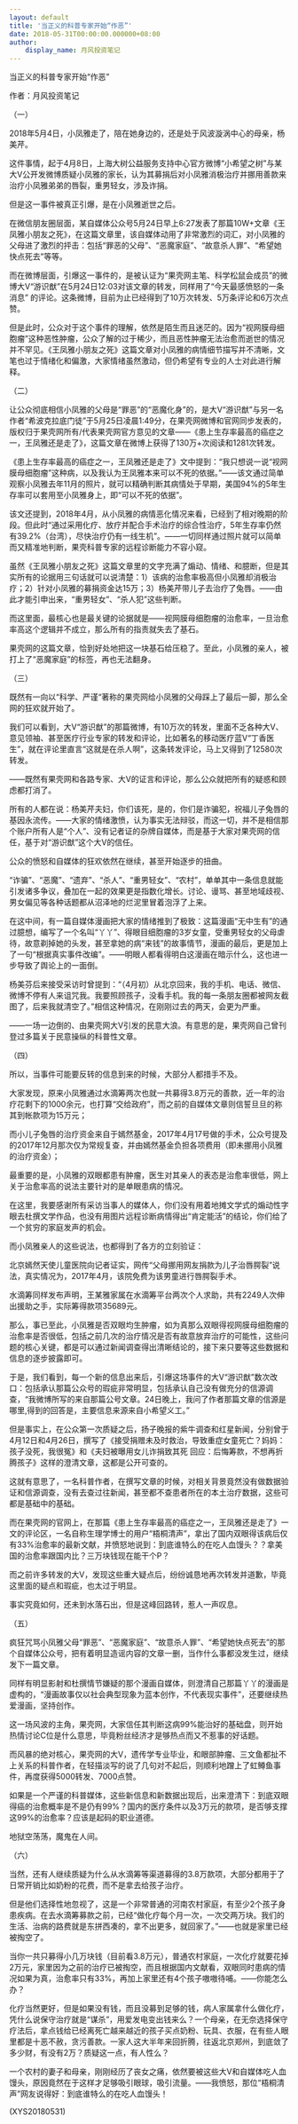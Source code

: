 ```yaml
---
layout: default
title: '当正义的科普专家开始“作恶”'
date: 2018-05-31T00:00:00.000000+08:00
author:
    display_name: 月风投资笔记
---
```


当正义的科普专家开始“作恶”

作者：月风投资笔记

（一）

2018年5月4日，小凤雅走了，陪在她身边的，还是处于风波漩涡中心的母亲，杨美芹。

这件事情，起于4月8日，上海大树公益服务支持中心官方微博“小希望之树”与某大V公开发微博质疑小凤雅的家长，认为其募捐后对小凤雅消极治疗并挪用善款来治疗小凤雅弟弟的唇裂，重男轻女，涉及诈捐。

但是这一事件被真正引爆，是在小凤雅逝世之后。

在微信朋友圈层面，某自媒体公众号5月24日早上6:27发表了那篇10W+文章《王凤雅小朋友之死》，在这篇文章里，该自媒体动用了非常激烈的词汇，对小凤雅的父母进了激烈的抨击：包括“罪恶的父母”、“恶魔家庭”、“故意杀人罪”、“希望她快点死去”等等。

而在微博层面，引爆这一事件的，是被认证为“果壳网主笔、科学松鼠会成员”的微博大V“游识猷”在5月24日12:03对该文章的转发，同样用了“今天最感愤怒的一条消息” 的评论。这条微博，目前为止已经得到了10万次转发、5万条评论和6万次点赞。

但是此时，公众对于这个事件的理解，依然是陌生而且迷茫的。因为“视网膜母细胞瘤”这种恶性肿瘤，公众了解的过于稀少，而且恶性肿瘤无法治愈而逝世的情况并不罕见。《王凤雅小朋友之死》这篇文章对小凤雅的病情细节描写并不清晰，文笔也过于情绪化和偏激，大家情绪虽然激动，但仍希望有专业的人士对此进行解释。

（二）

让公众彻底相信小凤雅的父母是“罪恶”的“恶魔化身”的，是大V“游识猷”与另一名作者“希波克拉底门徒”于5月25日凌晨1:49分，在果壳网微博和官网同步发表的，版权归于果壳网所有/代表果壳网官方意见的文章——《患上生存率最高的癌症之一，王凤雅还是走了》，这篇文章在微博上获得了130万+次阅读和1281次转发。

《患上生存率最高的癌症之一，王凤雅还是走了》文中提到：“我只想说一说“视网膜母细胞瘤”这种病，以及我认为王凤雅本来可以不死的依据。”——该文通过简单观察小凤雅去年11月的照片，就可以精确判断其病情处于早期，美国94%的5年生存率可以套用至小凤雅身上，即“可以不死的依据”。

该文还提到，2018年4月，从小凤雅的病情恶化情况来看，已经到了相对晚期的阶段。但此时“通过采用化疗、放疗并配合手术治疗的综合性治疗，5年生存率仍然有39.2%（台湾），尽快治疗仍有一线生机”。——一切同样通过照片就可以简单而又精准地判断，果壳科普专家的远程诊断能力不容小窥。

虽然《王凤雅小朋友之死》这篇文章里的文字充满了煽动、情绪、和臆断，但是其实所有的论据用三句话就可以说清楚：1）该病的治愈率极高但小凤雅却消极治疗；2）针对小凤雅的募捐资金达15万；3）杨美芹带儿子去治疗了兔唇。——由此才能引申出来，“重男轻女”、“杀人犯”这些判断。

而这里面，最核心也是最关键的论据就是——视网膜母细胞瘤的治愈率，一旦治愈率高这个逻辑并不成立，那么所有的指责就失去了基石。

果壳网的这篇文章，恰到好处地把这一块基石给压稳了。至此，小凤雅的亲人，被打上了“恶魔家庭”的标签，再也无法翻身。

（三）

既然有一向以“科学、严谨“著称的果壳网给小凤雅的父母踩上了最后一脚，那么全网的狂欢就开始了。

我们可以看到，大V“游识猷”的那篇微博，有10万次的转发，里面不乏各种大V、意见领袖、甚至医疗行业专家的转发和评论，比如著名的移动医疗蓝V“丁香医生”，就在评论里直言“这就是在杀人啊”，这条转发评论，马上又得到了12580次转发。

——既然有果壳网和各路专家、大V的证言和评论，那么公众就把所有的疑惑和顾虑都打消了。

所有的人都在说：杨美芹夫妇，你们该死，是的，你们是诈骗犯，祝福儿子兔唇的基因永流传。——大家的情绪激愤，认为事实无法辩驳，而这一切，并不是相信那个账户所有人是“个人”、没有记者证的杂牌自媒体，而是基于大家对果壳网的信任，基于对“游识猷”这个大V的信任。

公众的愤怒和自媒体的狂欢依然在继续，甚至开始逐步的扭曲。

“诈骗”、“恶魔”、“遗弃”、“杀人”、“重男轻女”、“农村”，单单其中一条信息就能引发诸多争议，叠加在一起的效果更是指数化增长。讨论、谩骂、甚至地域歧视、男女偏见等各种话题都从沼泽地的烂泥里冒着泡浮了上来。

在这中间，有一篇自媒体漫画把大家的情绪推到了极致：这篇漫画“无中生有”的通过臆想，编写了一个名叫“丫丫”、得眼目细胞瘤的3岁女童，受重男轻女的父母虐待，故意剃掉她的头发，甚至拿她的病“来钱”的故事情节，漫画的最后，更是加上了一句“根据真实事件改编”。——明眼人都看得明白这漫画在暗示什么，这也进一步导致了舆论上的一面倒。

杨美芬后来接受采访时曾提到：“（4月初）从北京回来，我的手机、电话、微信、微博不停有人来诅咒我。我要照顾孩子，没看手机。我的每一条朋友圈都被网友截图了，后来我就清空了。”相信这种情况，在刚刚过去的两天，会更为严重。

——一场一边倒的、由果壳网大V引发的民意大浪。有意思的是，果壳网自己曾刊登过多篇关于民意操纵的科普性文章。

（四）

所以，当事件可能要反转的信息到来的时候，大部分人都措手不及。

大家发现，原来小凤雅通过水滴筹两次也就一共募得3.8万元的善款，近一年的治疗花剩下的1000余元，也打算“交给政府”，而之前的自媒体文章则信誓旦旦的称其到帐款项为15万元；

而小儿子兔唇的治疗资金来自于嫣然基金，2017年4月17号做的手术，公众号提及的2017年12月那次仅为常规复查，并由嫣然基金负担各项费用（即未挪用小凤雅的治疗资金）；

最重要的是，小凤雅的双眼都患有肿瘤，医生对其亲人的表态是治愈率很低，网上关于治愈率高的说法主要针对的是单眼患病的情况。

在这里，我要感谢所有采访当事人的媒体人，你们没有用着地摊文学式的煽动性字眼去杜撰文学作品，也没有用图片远程诊断病情得出“肯定能活”的结论，你们给了一个贫穷的家庭发声的机会。

而小凤雅亲人的这些说法，也都得到了各方的立刻验证：

北京嫣然天使儿童医院向记者证实，网传“父母挪用网友捐款为儿子治唇腭裂”说法，真实情况为，2017年4月，该院免费为该男童进行唇腭裂手术。

水滴筹同样发布声明，王某雅家属在水滴筹平台两次个人求助，共有2249人次伸出援助之手，实际筹得款项35689元。

那么，事已至此，小凤雅是否双眼均生肿瘤，如为真那么双眼得视网膜母细胞瘤的治愈率是否很低，包括之前几次的治疗情况是否有故意放弃治疗的可能性，这些问题的核心关键，都是可以通过新闻调查得出清晰结论的，接下来只要等这些数据和信息的逐步披露即可。

于是，我们看到，每一个新的信息出来后，引爆这场事件的大V“游识猷”数次改口：包括承认那篇公众号的瑕疵非常明显，包括承认自己没有做充分的信源调查，“我微博所写的来自那篇公号文章。24日晚上，我问了作者那篇文章的信源是哪里,得到的回答是，主要信息来源来自小希望义工。”

但是事实上，在公众第一次质疑之后，扬子晚报的紫牛调查和红星新闻，分别曾于4月12日和4月26日，撰写了《接受捐赠未及时救治，导致重症女童死亡？妈妈：孩子没死，我很冤》和《夫妇被曝用女儿诈捐致其死 回应：后悔筹款，不想再折腾孩子》这样的澄清文章，这都是公开可查的。

这就有意思了，一名科普作者，在撰写文章的时候，对相关背景竟然没有做数据验证和信源调查，没有去查过往新闻，甚至都不查患者所在的本土治疗数据，这些可都是基础中的基础。

而在果壳网的官网上，在那篇《患上生存率最高的癌症之一，王凤雅还是走了》一文的评论区，一名自称生理学博士的用户“梧桐清声”，拿出了国内双眼得该病后仅有33%治愈率的最新文献，并愤怒地说到：到底谁特么的在吃人血馒头？？拿美国的治愈率跟国内比？三万块钱现在能干个P？

而之前许多转发的大V，发现这些重大疑点后，纷纷诚恳地再次转发并道歉，毕竟这里面的疑点和瑕疵，也太过于明显。

事实究竟如何，还未到水落石出，但是这峰回路转，惹人一声叹息。

（五）

疯狂咒骂小凤雅父母“罪恶”、“恶魔家庭”、“故意杀人罪”、“希望她快点死去”的那个自媒体公众号，把有着明显造谣内容的文章一删，当作什么事都没发生过，继续发下一篇文章。

同样有明显影射和杜撰情节嫌疑的那个漫画自媒体，则澄清自己那篇丫丫的漫画是虚构的，“漫画故事仅以社会典型现象为蓝本创作，不代表现实事件”，还要继续热爱漫画，坚持创作。

这一场风波的主角，果壳网，大家信任其判断这病99%能治好的基础盘，则开始热情讨论C位是什么意思，毕竟粉丝经济才是够热点而又不惹事的好话题。

而风暴的绝对核心，果壳网的大V，遗传学专业毕业，和眼部肿瘤、三文鱼都扯不上关系的科普作者，在轻描淡写的说了几句对不起后，则顺利地蹭上了虹鳟鱼事件，再度获得5000转发、7000点赞。

如果是一个严谨的科普媒体，这些新信息和新数据出现后，出来澄清下：到底双眼得癌的治愈概率是不是仍有99%？国内的医疗条件以及3万元的款项，是否够支撑这99%的治愈率？应该是起码的职业道德。

地狱空荡荡，魔鬼在人间。

（六）

当然，还有人继续质疑为什么从水滴筹等渠道募得的3.8万款项，大部分都用于了日常开销比如奶粉的花费，而不是拿去给孩子治疗。

但是他们选择性地忽视了，这是一个非常普通的河南农村家庭，有至少2个孩子身患疾病。在去水滴筹募款之前，已经“做化疗每个月一次，一次交两万块。我们的生活、治病的路费就是东拼西凑的，拿不出更多，就回家了。”——也就是家里已经被掏空了。

当你一共只募得小几万块钱（目前看3.8万元），普通农村家庭，一次化疗就要花掉2万元，家里因为之前的治疗已被掏空，而且根据国内文献看，双眼同时患病的情况如果为真，治愈率只有33%，再加上家里还有4个孩子嗷嗷待哺。——你能怎么办？

化疗当然更好，但是如果没有钱，而且没募到足够的钱，病人家属拿什么做化疗，凭什么说保守治疗就是“谋杀”，用爱发电变出钱来么？一个母亲，在无奈选择保守疗法后，拿点钱给已经离死亡越来越近的孩子买点奶粉、玩具、衣服，在有些人眼里都是十恶不赦，贪污善款。一家人这大半年来回折腾，往返北京郑州，到底敛了多少财，有没有2万？质疑这一点，有人性么？

一个农村的妻子和母亲，刚刚经历了丧女之痛，依然要被这些大V和自媒体吃人血馒头，原因竟然在于这样才足够吸引眼球，吸引流量。——我愤怒，那位“梧桐清声”网友说得好：到底谁特么的在吃人血馒头！

(XYS20180531)

